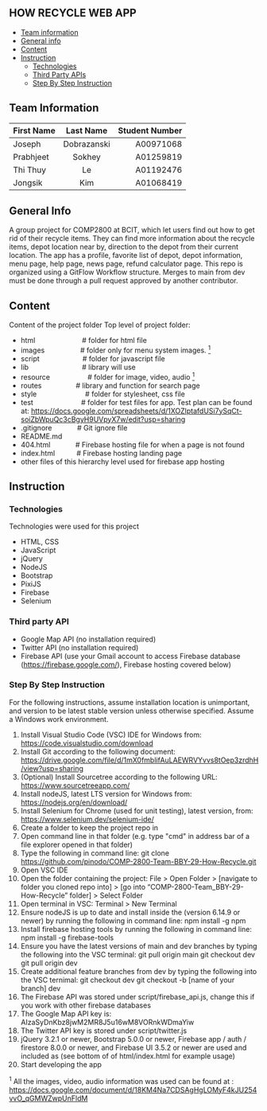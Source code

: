 ## HOW RECYCLE WEB APP
* [Team information](#team-information)
* [General info](#general-info)
* [Content](#content)
* [Instruction](#instruction)
   * [Technologies](#technologies)
   * [Third Party APIs](#third-party-apis)
   * [Step By Step Instruction](#step-by-step-instruction)

## Team Information
| First Name    | Last Name     | Student Number  |
| ------------- |:-------------:| ---------------:|
| Joseph        | Dobrazanski   | A00971068       |
| Prabhjeet     | Sokhey        | A01259819       |
| Thi Thuy      | Le            | A01192476       |
| Jongsik       | Kim           | A01068419       |

## General Info
A group project for COMP2800 at BCIT, which let users find out how to get rid of their recycle items. They can find more information about the recycle items, depot location near by, direction to the depot from their current location. The app has a profile, favorite list of depot, depot information, menu page, help page, news page, refund calculator page. This repo is organized using a GitFlow Workflow structure. Merges to main from dev must be done through a pull request approved by another contributor. 

## Content
Content of the project folder
 Top level of project folder: 
* html     &emsp; &emsp; &emsp; &emsp; &nbsp; &ensp; # folder for html file
* images   &emsp; &emsp; &emsp;  &ensp;&ensp;# folder only for menu system images. [<sup>1</sup>](#1)
* script   &emsp; &emsp; &emsp; &emsp; &ensp; # folder for javascript file 
* lib      &emsp; &emsp; &emsp; &emsp; &emsp; &emsp;# library will use
* resource &emsp; &emsp; &emsp; &emsp; # folder for image, video, audio [<sup>1</sup>](#1)
* routes   &emsp; &emsp; &emsp;  &ensp;&nbsp;# library and function for search page
* style    &emsp; &emsp; &emsp; &emsp; &emsp; &nbsp;# folder for stylesheet, css file
* test     &emsp; &emsp; &emsp; &emsp; &emsp;&ensp;# folder for test files for app. Test plan can be found at: https://docs.google.com/spreadsheets/d/1XOZlptafdUSi7ySqCt-soiZbWpuQc3cBgyH9UVpyX7w/edit?usp=sharing
* .gitignore &emsp; &emsp; &ensp; # Git ignore file
* README.md
* 404.html   &emsp; &emsp;  &ensp; # Firebase hosting file for when a page is not found
* index.html  &emsp; &emsp;&nbsp; # Firebase hosting landing page
* other files of this hierarchy level used for firebase app hosting    


## Instruction
### Technologies
Technologies were used for this project
* HTML, CSS
* JavaScript
* jQuery
* NodeJS
* Bootstrap
* PixiJS
* Firebase
* Selenium

### Third party API
* Google Map API (no installation required)
* Twitter API (no installation required)
* Firebase API (use your Gmail account to access Firebase database (https://firebase.google.com/), Firebase hosting covered below)

### Step By Step Instruction
For the following instructions, assume installation location is unimportant, and version to be latest stable version unless otherwise specified. Assume a Windows work environment.
1. Install Visual Studio Code (VSC) IDE for Windows from: https://code.visualstudio.com/download
2. Install Git according to the following document: https://drive.google.com/file/d/1mX0fmblifAuLAEWRVYvvs8tOep3zrdhH/view?usp=sharing 
3. (Optional) Install Sourcetree according to the following URL: https://www.sourcetreeapp.com/ 
4. Install nodeJS, latest LTS version for Windows from: https://nodejs.org/en/download/
5. Install Selenium for Chrome (used for unit testing), latest version, from: https://www.selenium.dev/selenium-ide/ 
6. Create a folder to keep the project repo in
7. Open command line in that folder (e.g. type "cmd" in address bar of a file explorer opened in that folder)
8. Type the following in command line: git clone https://github.com/pinodo/COMP-2800-Team-BBY-29-How-Recycle.git
9. Open VSC IDE
10. Open the folder containing the project: File > Open Folder > [navigate to folder you cloned repo into] > [go into “COMP-2800-Team_BBY-29-How-Recycle” folder] > Select Folder
11. Open terminal in VSC: Terminal > New Terminal
12. Ensure nodeJS is up to date and install inside the (version 6.14.9 or newer) by running the following in command line: npm install -g npm 
13. Install firebase hosting tools by running the following in command line: npm install -g firebase-tools
14. Ensure you have the latest versions of main and dev branches by typing the following into the VSC terminal:
git pull origin main
git checkout dev
git pull origin dev
15. Create additional feature branches from dev by typing the following into the VSC ternimal:
git checkout dev
git checkout -b [name of your branch] dev 
16. The Firebase API was stored under script/firebase_api.js, change this if you work with other firebase databases
17. The Google Map API key is: AIzaSyDnKbz8jwM2MR8J5u16wM8VORnkWDmaYiw
18. The Twitter API key is stored under script/twitter.js 
19. jQuery 3.2.1 or newer, Bootstrap 5.0.0 or newer, Firebase app / auth / firestore 8.0.0 or newer, and Firebase UI 3.5.2 or newer are used and included as <script src="..."></script> (see bottom of <body> of html/index.html for example usage)
20. Start developing the app


<a id = "1"><sup>1</sup></a> All the images, video, audio information was used can be found at : https://docs.google.com/document/d/18KM4Na7CDSAgHgLOMyF4kJU254vvO_qGMWZwpUnFldM



